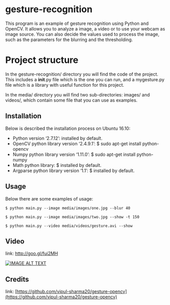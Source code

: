 # gesture-recognition

This program is an example of gesture recognition using Python and OpenCV. It
allows you to analyze a image, a video or to use your webcam as image source.
You can also decide the values used to process the image, such as the parameters
for the blurring and the thresholding.

# Project structure

In the gesture-recognition/ directory you will find the code of the project.
This includes a __init__.py file which is the one you can run, and a mygesture.py
file which is a library with useful function for this project.

In the media/ directory you will find two sub-directories: images/ and videos/,
which contain some file that you can use as examples.

## Installation

Below is described the installation process on Ubuntu 16.10:

* Python version ‘2.7.12’:
 	  installed by default.
* OpenCV python library version ‘2.4.9.1’:
 	  $ sudo apt-get install python-opencv
* Numpy python library version ‘1.11.0’:
    $ sudo apt-get install python-numpy
* Math python library:
 	  $ installed by default.
* Argparse python library version ‘1.1’:
    $ installed by default.

## Usage
Below there are some examples of usage:

    $ python main.py --image media/images/one.jpg --blur 40

    $ python main.py --image media/images/two.jpg --show -t 150

    $ python main.py --video media/videos/gesture.avi --show


## Video

link: [http://goo.gl/fui2MH ](http://goo.gl/fui2MH)

[![IMAGE ALT TEXT](https://img.youtube.com/vi/QYiypuWZPU0/0.jpg)](https://www.youtube.com/watch?v=QYiypuWZPU0)

## Credits

link: [https://github.com/vipul-sharma20/gesture-opencv](https://github.com/vipul-sharma20/gesture-opencv)
